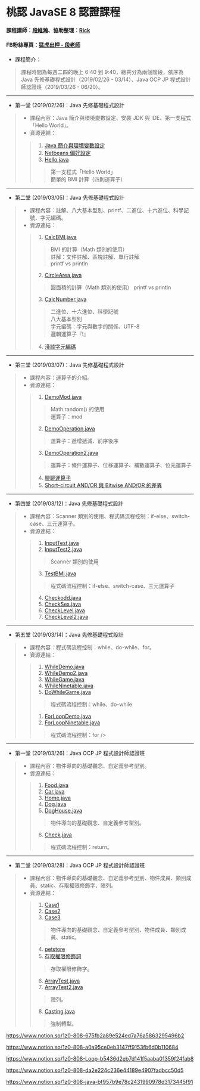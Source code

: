 # 桃認 JavaSE 8 認證課程
#### 課程講師：[段維瀚](https://github.com/vincenttuan)、協助整理：[Rick](https://github.com/rickbsr)
#### FB粉絲專頁：[猛虎出柙 - 段老師](https://www.facebook.com/%E7%8C%9B%E8%99%8E%E5%87%BA%E6%9F%99-%E6%AE%B5%E8%80%81%E5%B8%AB-2242200042711015/?modal=admin_todo_tour)
* 課程簡介：
> 課程時間為每週二四的晚上 6:40 到 9:40，總共分為兩個階段，依序為 Java 先修基礎程式設計（2019/02/26 - 03/14）、Java OCP JP 程式設計師認證班（2019/03/26 - 06/20）。
---
* 第一堂 (2019/02/26)：Java 先修基礎程式設計
> * 課程內容：Java 簡介與環境變數設定、安裝 JDK 與 IDE、第一支程式「Hello World」。
> * 資源連結：
>> 1. [Java 簡介與環境變數設定](https://codingbydumbbell.blogspot.com/2018/12/java-basic-aboutjava.html)
>> 2. [Netbeans 偏好設定](https://codingbydumbbell.blogspot.com/2019/02/tools-netbeans.html)
>> 3. [Hello.java](https://github.com/vincenttuan/JavaCourse0226/blob/master/src/lab/Hello.java)
>>> 第一支程式「Hello World」 <br />
>>> 簡單的 BMI 計算（四則運算子） <br />
---
* 第二堂 (2019/03/05)：Java 先修基礎程式設計
> * 課程內容：註解、八大基本型別、printf、二進位、十六進位、科學記號、字元編碼。
> * 資源連結：
>> 1. [CalcBMI.java](https://github.com/vincenttuan/JavaCourse0226/blob/master/src/lab/CalcBMI.java)
>>> BMI 的計算（Math 類別的使用）<br />
>>> 註解：文件註解、區塊註解、單行註解 <br />
>>> printf vs println <br />
>> 2. [CircleArea.java](https://github.com/vincenttuan/JavaCourse0226/blob/master/src/lab/CircleArea.java)
>>> 圓面積的計算（Math 類別的使用）
>>> printf vs println <br />
>> 3. [CalcNumber.java](https://github.com/vincenttuan/JavaCourse0226/blob/master/src/lab/CalcNumber.java)
>>> 二進位、十六進位、科學記號 <br />
>>> 八大基本型別 <br />
>>> 字元編碼：字元與數字的關係、UTF-8 <br />
>>> 邏輯運算子『!』 <br />
>> 4. [淺談字元編碼](https://codingbydumbbell.blogspot.com/2019/03/java-basic.html)
---
* 第三堂 (2019/03/07)：Java 先修基礎程式設計
> * 課程內容：運算子的介紹。
> * 資源連結：
>> 1. [DemoMod.java](https://github.com/vincenttuan/JavaCourse0226/blob/master/src/lab/DemoMod.java)
>>> Math.random() 的使用 <br />
>>> 運算子：mod <br />
>> 2. [DemoOperation.java](https://github.com/vincenttuan/JavaCourse0226/blob/master/src/lab/DemoOperation.java)
>>> 運算子：遞增遞減、前序後序
>> 3. [DemoOperation2.java](https://github.com/vincenttuan/JavaCourse0226/blob/master/src/lab/DemoOperation2.java)
>>> 運算子：條件運算子、位移運算子、補數運算子、位元運算子<br />
>> 4. [聊聊運算子](https://codingbydumbbell.blogspot.com/2018/12/java-basic_29.html)
>> 5. [Short-circuit AND/OR 與 Bitwise AND/OR 的差異](https://codingbydumbbell.blogspot.com/2018/12/java-basic-short-circuit-andor-bitwise.html)
---
* 第四堂 (2019/03/12)：Java 先修基礎程式設計
> * 課程內容：Scanner 類別的使用、程式碼流程控制：if-else、switch-case、三元運算子。
> * 資源連結：
>> 1. [InputTest.java](https://github.com/vincenttuan/JavaCourse0226/blob/master/src/lab/InputTest.java)
>> 2. [InputTest2.java](https://github.com/vincenttuan/JavaCourse0226/blob/master/src/lab/InputTest2.java)
>>> Scanner 類別的使用 <br />
>> 3. [TestBMI.java](https://github.com/vincenttuan/JavaCourse0226/blob/master/src/lab/TestBMI.java)
>>> 程式碼流程控制：if-else、switch-case、三元運算子 <br />
>> 4. [Checkodd.java](https://github.com/vincenttuan/JavaCourse0226/blob/master/src/lab/Checkodd.java)
>> 5. [CheckSex.java](https://github.com/vincenttuan/JavaCourse0226/blob/master/src/lab/CheckSex.java)
>> 6. [CheckLevel.java](https://github.com/vincenttuan/JavaCourse0226/blob/master/src/lab/CheckLevel.java)
>> 7. [CheckLevel2.java](https://github.com/vincenttuan/JavaCourse0226/blob/master/src/lab/CheckLevel2.java)
---
* 第五堂 (2019/03/14)：Java 先修基礎程式設計
> * 課程內容：程式碼流程控制：while、do-while、for。
> * 資源連結：
>> 1. [WhileDemo.java](https://github.com/vincenttuan/JavaCourse0226/blob/master/src/lab/WhileDemo.java)
>> 2. [WhileDemo2.java](https://github.com/vincenttuan/JavaCourse0226/blob/master/src/lab/WhileDemo2.java)
>> 3. [WhileGame.java](https://github.com/vincenttuan/JavaCourse0226/blob/master/src/lab/WhileGame.java)
>> 4. [WhileNinetable.java](https://github.com/vincenttuan/JavaCourse0226/blob/master/src/lab/WhileNinetable.java)
>> 5. [DoWhileGame.java](https://github.com/vincenttuan/JavaCourse0226/blob/master/src/lab/DoWhileGame.java)
>>> 程式碼流程控制：while、do-while<br />
>> 1. [ForLoopDemo.java](https://github.com/vincenttuan/JavaCourse0226/blob/master/src/lab/ForLoopDemo.java)
>> 2. [ForLoopNinetable.java](https://github.com/vincenttuan/JavaCourse0226/blob/master/src/lab/ForLoopNinetable.java)
>>> 程式碼流程控制：for />
---
* 第一堂 (2019/03/26)：Java OCP JP 程式設計師認證班
> * 課程內容：物件導向的基礎觀念、自定義參考型別。
> * 資源連結：
>> 1. [Food.java](https://github.com/vincenttuan/JavaCourse0226/blob/master/src/lesson01/Food.java)
>> 2. [Car.java](https://github.com/vincenttuan/JavaCourse0226/blob/master/src/lesson01/Car.java)
>> 3. [Home.java](https://github.com/vincenttuan/JavaCourse0226/blob/master/src/lesson01/Home.java)
>> 4. [Dog.java](https://github.com/vincenttuan/JavaCourse0226/blob/master/src/lesson01/Dog.java)
>> 5. [DogHouse.java](https://github.com/vincenttuan/JavaCourse0226/blob/master/src/lesson01/DogHouse.java)
>>> 物件導向的基礎觀念、自定義參考型別。<br />
>> 6. [Check.java](https://github.com/vincenttuan/JavaCourse0226/blob/master/src/lesson01/Check.java)
>>> 程式碼流程控制：return。<br />
---
* 第二堂 (2019/03/28)：Java OCP JP 程式設計師認證班
> * 課程內容：物件導向的基礎觀念、自定義參考型別、物件成員、類別成員、static、存取權限修飾字、陣列。
> * 資源連結：
>> 1. [Case1](https://github.com/vincenttuan/JavaCourse0226/tree/master/src/lesson02/case1)
>> 2. [Case2](https://github.com/vincenttuan/JavaCourse0226/tree/master/src/lesson02/case2)
>> 3. [Case3](https://github.com/vincenttuan/JavaCourse0226/tree/master/src/lesson02/case3)
>>> 物件導向的基礎觀念、自定義參考型別、物件成員、類別成員、static。<br />
>> 4. [petstore](https://github.com/vincenttuan/JavaCourse0226/tree/master/src/petstore)
>> 5. [存取權限修飾詞](https://codingbydumbbell.blogspot.com/2018/12/java-basic.html)
>>> 存取權限修飾字。<br />
>> 6. [ArrayTest.java](https://github.com/vincenttuan/JavaCourse0226/blob/master/src/lesson02/ArrayTest.java)
>> 7. [ArrayTest2.java](https://github.com/vincenttuan/JavaCourse0226/blob/master/src/lesson02/ArrayTest2.java)
>>> 陣列。<br />
>> 8. [Casting.java](https://github.com/vincenttuan/JavaCourse0226/blob/master/src/lesson02/Casting.java)
>>> 強制轉型。<br />

https://www.notion.so/1z0-808-675fb2a89e524ed7a76a5863295496b2

https://www.notion.so/1z0-808-a0a95ce0eb3147ff9153fb6d0b110684

https://www.notion.so/1z0-808-Loop-b5436d2eb7d141f5aaba01359f24fab8

https://www.notion.so/1z0-808-da2e224c236e44189e4907fadbcc50d5

https://www.notion.so/1z0-808-java-bf957b9e78c2431990978d3173445f91
